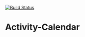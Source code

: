 [![Build Status](https://travis-ci.org/Cicero-vote/Activity-Calendar.svg)](https://travis-ci.org/Cicero-vote/Activity-Calendar)

Activity-Calendar
=================
